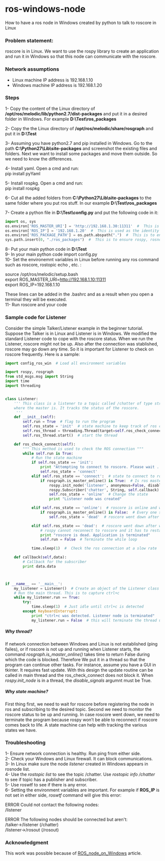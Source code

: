 # ros-windows-node
How to have a ros node in Windows created by python to talk to roscore in Linux

### Problem statement:  
roscore is in Linux. We want to use the rospy library to create an application and run it in Windows so that this node can communicate with the roscore.

### Network assumptions  
- Linux machine IP address is 192.168.1.10  
- Windows machine IP address is 192.168.1.20  

### Steps  
1- Copy the content of the Linux directory of **/opt/ros/melodic/lib/python2.7/dist-packages** and put it in a desired folder in Windows. For example **D:\Test\ros_packages**

2- Copy the the Linux directory of **/opt/ros/melodic/share/rosgraph** and put it in **D:\Test**  

3- Assuming you have python2.7 and pip installed in Windows. Go to the path **C:\Python27\Lib\site-packages** and screenshot the existing files and folders. Next we want to install some packages and move them outside. So we need to know the differences.

4- Install yaml. Open a cmd and run:  
pip install pyYaml

5- Install rospkg.  Open a cmd and run:  
pip install rospkg

6- Cut all the added folders from **C:\Python27\Lib\site-packages** to the same folder where you put ros stuff. In our example **D:\Test\ros_packages**

7- Create a python file in **D:\Test\config.py** and put the following code in it:
```python
import os, sys  
os.environ['ROS_MASTER_URI'] = 'http://192.168.1.30:11311'  #  This is to find ros master
os.environ['ROS_IP'] = '192.168.1.20'  #  This is used as the identity of the node in the ros network
os.environ['ROS_PACKAGE_PATH'] = os.path.abspath(".")  #  This is to ensure rosgraph is found
sys.path.insert(0, "./ros_packages")  #  This is to ensure rospy, rosnode , etc packages are found
```
  
8- Put your main python code in  **D:\Test**   
9- In your main python code import config.py   
10- Set the environemnt variables in Linux before running any ros command such as roscore, rostopic echo , etc. :

source /opt/ros/melodic/setup.bash   
export ROS_MASTER_URI=http://192.168.1.10:11311   
export ROS_IP=192.168.1.10   

These lines can be added in the .bashrc and as a result when you open a terminal they will be executed.  
11- Run roscore and your code  

### Sample code for Listener
Consider the simple Talker/Listener example in the beginner tutorial. Suppose the Talker is in Linux and Listener is in Windows. We modified the standard Listener code to cope with the roscore status. When we run the Listener, roscore might not be up. Also after the connection was stablished, roscore may go down any time. So it is important for Listener to check on roscore frequently. Here is a sample:
```python
import config_ros_win  # Load all environment variables

import rospy, rosgraph
from std_msgs.msg import String
import time
import threading


class Listener:
    ''' This class is a listener to a topic called /chatter of type string published by talker node from Linux
    where the master is. It tracks the status of the roscore.
     '''
    def __init__(self):
        self.run = True  # flag to run the program
        self.ros_state = 'init'  # state machine to keep track of ros connection
        self.ros_thread = threading.Thread(target=self.ros_check_connect, args=())  # thread to check ROS  
        self.ros_thread.start()  # start the thread

    def ros_check_connect(self):
        """ This method is used to check the ROS connection """
        while self.run is True:
            # Run the state machine
            if self.ros_state == 'init':
                print "Attempting to connect to roscore. Please wait ... "
                self.ros_state = 'connect'
            elif self.ros_state == 'connect':  # state to connect to ros master 
                if rosgraph.is_master_online() is True:  # Is ros master up and running?
                    rospy.init_node('listener', anonymous=False, disable_signals=True)  # Start the node
                    rospy.Subscriber('chatter', String, self.callback)  # subscribe to a topic called /chatter
                    self.ros_state = 'online'  # Change the state
                    print "Listener node was created"

            elif self.ros_state == 'online':  # roscore is online and we are connected to it
                if rosgraph.is_master_online() is False:  # Every one second check the ros master
                    self.ros_state = 'dead'  # roscore went down after initial connection 

            elif self.ros_state == 'dead':  # roscore went down after we connected to it.   
                # rospy cannot reconnect to roscore and it has to restart  
                print "roscore is dead. Application is terminated"
                self.run = False  # Terminate the while loop

            time.sleep(1)  #  Check the ros connection at a slow rate

    def callback(self,data):
        # Callback for the subscriber
        print data.data



if __name__ == '__main__':
    my_listener = Listener()  # Create an object of the Listener class
    # Run the main thread. This is to capture ctrl+c
    while my_listener.run == True:  
        try:
            time.sleep(1)  # Just idle until ctrl+c is detected
        except KeyboardInterrupt:
            print "ctrl+c was detected. Listener node is terminated"
            my_listener.run = False  # this will terminate the thread used for ros checking

```
##### Why thread?
If network connection between Windows and Linux is not established (ping failes), or if roscore is not up and running when Listener starts, the command *rosgraph.is_master_online()* takes time to return False during which the code is blocked. Therefore We put it in a thread so that the program can continue other tasks. For instance, assume you have a GUI in tkinter. It requires fast update. With this design the update routine can be called in main thread and the ros_check_connect does not block it. When *rospy.init_node* is in a thread, the *disable_signals* argumnt must be True.
##### Why state machine?
First thing first, we need to wait for roscore before registering the node in ros and subscribing to the desired topic. Second we need to monitor the roscore status to be up and running. In case roscore went down, we need to terminate the program because rospy won’t be able to reconnect if roscore comes back to life. A state machine can help with tracking the various states we have.

### Troubleshooting
1- Ensure network connection is healthy. Run ping from either side.  
2- Check your Windows and Linux firewall. It can block communications.  
3- In Linux make sure the node *listener* created in Windows appears in rosnode list.  
4- Use the *rostopic list* to see the topic /chatter. Use *rostopic info /chatter* to see if topic has a publisher and subscriber.  
5- Use roswtf to see if there is any error.    
6- Setting the environment variables are important. For example if **ROS_IP** is not set in either side, *roswtf* command will give this error:

ERROR Could not contact the following nodes:  
 /listener  

ERROR The following nodes should be connected but aren't:  
  /talker->/listener (/chatter)  
  /listener->/rosout (/rosout)  

### Acknowledgment
This work was possible because of [ROS_node_on_Windows](https://github.com/Wei1234c/ROS_node_on_Windows) article. 

